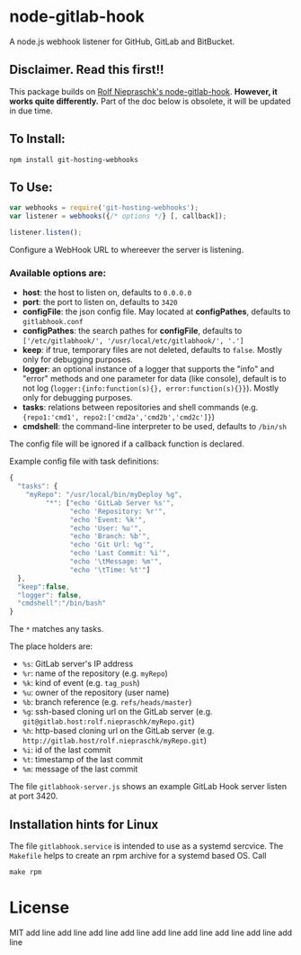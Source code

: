 # node-gitlab-hook

A node.js webhook listener for GitHub, GitLab and BitBucket.

## Disclaimer. Read this first!!
This package builds on [Rolf Niepraschk's node-gitlab-hook](https://github.com/rolfn/node-gitlab-hook). **However, it works quite differently.** Part of the doc below is obsolete, it will be updated in due time.

## To Install:
```
npm install git-hosting-webhooks
```

## To Use:

```javascript
var webhooks = require('git-hosting-webhooks');
var listener = webhooks({/* options */} [, callback]);

listener.listen();
```

Configure a WebHook URL to whereever the server is listening.

### Available options are:

* **host**: the host to listen on, defaults to `0.0.0.0`
* **port**: the port to listen on, defaults to `3420`
* **configFile**: the json config file. May located at **configPathes**, defaults to `gitlabhook.conf`
* **configPathes**: the search pathes for **configFile**, defaults to `['/etc/gitlabhook/', '/usr/local/etc/gitlabhook/', '.']`
* **keep**: if true, temporary files are not deleted, defaults to `false`. Mostly only for debugging purposes.
* **logger**: an optional instance of a logger that supports the "info" and "error" methods and one parameter for data (like console), default is to not log (`logger:{info:function(s){}, error:function(s){}}`). Mostly only for debugging purposes.
* **tasks**: relations between repositories and shell commands (e.g. `{repo1:'cmd1', repo2:['cmd2a','cmd2b','cmd2c']}`)
* **cmdshell**: the command-line interpreter to be used, defaults to `/bin/sh`

The config file will be ignored if a callback function is declared.

Example config file with task definitions:

```javascript
{
  "tasks": {
    "myRepo": "/usr/local/bin/myDeploy %g",
         "*": ["echo 'GitLab Server %s'",
               "echo 'Repository: %r'",
               "echo 'Event: %k'",
               "echo 'User: %u'",
               "echo 'Branch: %b'",
               "echo 'Git Url: %g'",
               "echo 'Last Commit: %i'",
               "echo '\tMessage: %m'",
               "echo '\tTime: %t'"]
  },
  "keep":false,
  "logger": false,
  "cmdshell":"/bin/bash"
}
```
The `*` matches any tasks.

The place holders are:

* `%s`: GitLab server's IP address
* `%r`: name of the repository (e.g. `myRepo`)
* `%k`: kind of event (e.g. `tag_push`)
* `%u`: owner of the repository (user name)
* `%b`: branch reference (e.g. `refs/heads/master`)
* `%g`: ssh-based cloning url on the GitLab server (e.g. `git@gitlab.host:rolf.niepraschk/myRepo.git`)
* `%h`: http-based cloning url on the GitLab server (e.g. `http://gitlab.host/rolf.niepraschk/myRepo.git`)
* `%i`: id of the last commit
* `%t`: timestamp of the last commit
* `%m`: message of the last commit

The file `gitlabhook-server.js` shows an example GitLab Hook server listen at port 3420.

## Installation hints for Linux

The file `gitlabhook.service` is intended to use as a systemd sercvice. The `Makefile` helps to create an rpm archive for a systemd based OS. Call
```
make rpm
```

# License

MIT
add line 
add line 
add line 
add line 
add line 
add line 
add line 
add line 
add line 
